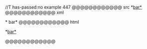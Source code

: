 //T has-passed:no
example 447
@@@@@@@@@@@@ src
*[bar*](/url)
@@@@@@@@@@@@ xml
<?xml version="1.0" encoding="UTF-8"?>
<!DOCTYPE document SYSTEM "CommonMark.dtd">
<document xmlns="http://commonmark.org/xml/1.0">
  <paragraph>
    <text>*</text>
    <link destination="/url" title="">
      <text>bar*</text>
    </link>
  </paragraph>
</document>
@@@@@@@@@@@@ html
<p>*<a href="/url">bar*</a></p>
@@@@@@@@@@@@
